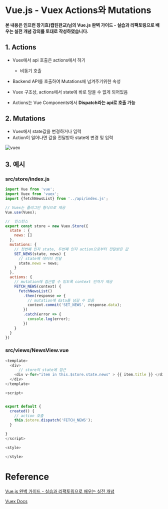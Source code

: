 # Vue.js - Vuex Actions와 Mutations

**본 내용은 인프런 장기효(캡틴판교)님의 Vue.js 완벽 가이드 - 실습과 리팩토링으로 배우는 실전 개념 강의를 토대로 작성하였습니다.**



## 1. Actions

* Vuex에서 api 호출은 actions에서 하기
  * 비동기 호출

* Backend API를 호출하여 Mutations에 넘겨주기위한 속성
* Vuex 구조상,  actions에서 state에 바로 담을 수 없게 되어있음
* Actions는 Vue Components에서 **Dispatch라는 api로 호출 가능**



## 2. Mutations

* Vuex에서 state값을 변경하거나 입력
* Action이 일어나면 값을 전달받아 state에 변경 및 입력

![vuex](https://vuex.vuejs.org/vuex.png)



## 3. 예시

### src/store/index.js

```JavaScript
import Vue from 'vue';
import Vuex from 'vuex';
import {fetchNewsList} from '../api/index.js';

// Vuex는 플러그인 형식으로 제공
Vue.use(Vuex);

//  인스턴스
export const store = new Vuex.Store({
  state : {
    news: []
  },
  mutations: {
    // 첫번째 인자 state, 두번째 인자 action으로부터 전달받은 값
    SET_NEWS(state, news) {
      // state에 데이터 전달
      state.news = news;
    }
  },
  actions: {
    // mutation에 접근할 수 있도록 context 인자가 제공
    FETCH_NEWS(context) {
      fetchNewsList()
        .then(response => {
          // mutation에 data를 넘길 수 있음
          context.commit('SET_NEWS', response.data);
        })
        .catch(error => {
          console.log(error);
        }) 
    }
  }
})

```



### src/views/NewsView.vue

```JavaScript
<template>
  <div>
	  // store의 state에 접근
    <div v-for="item in this.$store.state.news" > {{ item.title }} </div>
  </div>
</template>

<script>


export default {
  created() {
    // action 호출
    this.$store.dispatch('FETCH_NEWS');
  }

}
</script>

<style>

</style>
```



# Reference

[Vue.js 완벽 가이드 - 실습과 리팩토링으로 배우는 실전 개념](https://www.inflearn.com/course/vue-js/dashboard)

[Vuex Docs](https://vuex.vuejs.org/#what-is-a-state-management-pattern)
